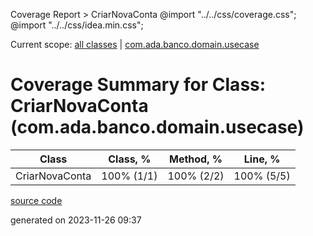  Coverage Report > CriarNovaConta @import "../../css/coverage.css"; @import "../../css/idea.min.css"; 

Current scope: [all classes](../../index.md) | [com.ada.banco.domain.usecase](../index.md)

Coverage Summary for Class: CriarNovaConta (com.ada.banco.domain.usecase)
=========================================================================

| Class | Class, % | Method, % | Line, % |
| --- | --- | --- | --- |
| CriarNovaConta | 100% (1/1) | 100% (2/2) | 100% (5/5) |

[source code](../../../src/main/java/com/ada/banco/domain/usecase/CriarNovaConta.java)

generated on 2023-11-26 09:37